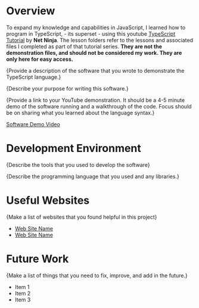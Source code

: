 # Overview

To expand my knowledge and capabilities in JavaScript, I learned how to program in TypeScript, - its superset - using this youtube [TypeScript Tutorial](https://www.youtube.com/playlist?list=PL4cUxeGkcC9gUgr39Q_yD6v-bSyMwKPUI) by **Net Ninja**.  The lesson folders refer to the lessons and associated files I completed as part of that tutorial series. **They are not the demonstration files, and should not be considered my work. They are only here for easy access.**

{Provide a description of the software that you wrote to demonstrate the TypeScript language.}

{Describe your purpose for writing this software.}

{Provide a link to your YouTube demonstration. It should be a 4-5 minute demo of the software running and a walkthrough of the code. Focus should be on sharing what you learned about the language syntax.}

[Software Demo Video](http://youtube.link.goes.here)

# Development Environment

{Describe the tools that you used to develop the software}

{Describe the programming language that you used and any libraries.}

# Useful Websites

{Make a list of websites that you found helpful in this project}

- [Web Site Name](http://url.link.goes.here)
- [Web Site Name](http://url.link.goes.here)

# Future Work

{Make a list of things that you need to fix, improve, and add in the future.}

- Item 1
- Item 2
- Item 3
